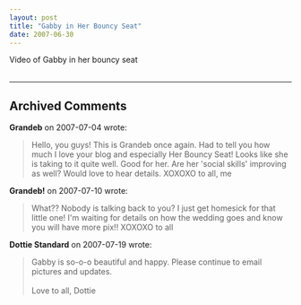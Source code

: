 ```yaml
---
layout: post
title: "Gabby in Her Bouncy Seat"
date: 2007-06-30
---
```


<div id="bouncySeatVideo">Video of Gabby in her bouncy seat</div><br /><script type="text/javascript"> var so = new SWFObject("http://vid170.photobucket.com/player.swf?file=http://vid170.photobucket.com/albums/u252/mjpalad/P1000835.flv", "bouncySeatVideo", "430", "389", "8", "#EDEBDA"); so.write("bouncySeatVideo"); </script>


---

## Archived Comments

**Grandeb** on 2007-07-04 wrote:

> Hello, you guys!  This is Grandeb once again.  Had to tell you how much I love your blog and especially Her Bouncy Seat!  Looks like she is taking to it quite well.  Good for her.  Are her 'social skills' improving as well?  Would love to hear details.  XOXOXO to all, me

**Grandeb!** on 2007-07-10 wrote:

> What??  Nobody is talking back to you?  I just get homesick for that little one!  I'm waiting for details on how the wedding goes and know you will have more pix!!  XOXOXO to all

**Dottie Standard** on 2007-07-19 wrote:

> Gabby is so-o-o beautiful and happy.  Please continue to email pictures and updates.<br><br>Love to all, Dottie
